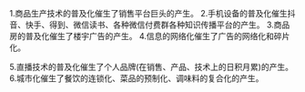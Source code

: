 1.商品生产技术的普及化催生了销售平台巨头的产生。
2.手机设备的普及化催生抖音、快手、得到、微信读书、各种微信付费群各种知识传播平台的产生。
3.商品房的普及化催生了楼宇广告的产生。
4.信息的网络化催生了广告的网络化和碎片化。

5.直播技术的普及化催生了个人品牌(在销售、产品、技术上的日积月累)的产生。
6.城市化催生了餐饮的连锁化、菜品的预制化、调味料的复合化的产生。
